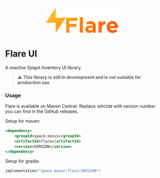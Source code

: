 <!--suppress HtmlDeprecatedAttribute -->
<p align="center">
    <img src="./images/logo.svg" alt="Flare Logo" width="50%"/>
</p>

# Flare UI

A reactive Spigot Inventory UI library.

> :warning: **This library is still in development and is not suitable for production use**

### Usage

Flare is available on Maven Central. Replace `VERSION` with version number
you can find in the GitHub releases.

Setup for maven:
```xml
<dependency>
    <groupId>space.maxus</groupId>
    <artifactId>flare</artifactId>
    <version>VERSION</version>
</dependency>
```

Setup for gradle:

```kt
implementation("space.maxus:flare:VERSION")
```